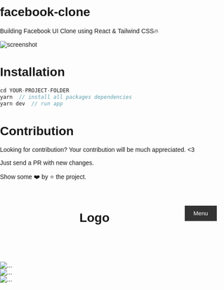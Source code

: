 # facebook-clone

Building Facebook UI Clone using React & Tailwind CSS🔥

<img src="https://repository-images.githubusercontent.com/295202619/a69feb00-ce17-11eb-99c0-88a325f87bf9" alt="screenshot"/>

# Installation

```javascript
cd YOUR-PROJECT-FOLDER
yarn  // install all packages dependencies
yarn dev  // run app
```

# Contribution

Looking for contribution? Your contribution will be much appreciated. <3

Just send a PR with new changes.

Show some ❤️ by ⭐ the project.



<!DOCTYPE html>
<html lang="en">
<head>
<meta charset="UTF-8">
<meta name="viewport" content="width=device-width, initial-scale=1.0">
<title>Trang Web</title>
<link href="https://stackpath.bootstrapcdn.com/bootstrap/4.5.2/css/bootstrap.min.css" rel="stylesheet">
<style>
    body {
        margin: 0;
        padding: 0;
        font-family: Arial, sans-serif;
    }

    header {
        background-color: #333;
        color: #fff;
        padding: 10px 0;
        text-align: center;
    }

    .container {
        display: flex;
        justify-content: space-between;
        align-items: center;
        padding: 10px;
    }

    .logo {
        flex-grow: 1;
        text-align: center;
    }

    .menu-btn {
        background-color: #333;
        color: #fff;
        border: none;
        padding: 10px 20px;
        cursor: pointer;
    }

    .menu {
        display: none;
        flex-direction: column;
        background-color: #333;
        padding: 10px;
        position: absolute;
        top: 100%;
        right: 0;
    }

    .menu a {
        color: #fff;
        text-decoration: none;
        padding: 5px 0;
    }
</style>
</head>
<body>

<header>
    <div class="container">
        <div class="logo">
            <h1>Logo</h1>
        </div>
        <button class="menu-btn">Menu</button>
        <div class="menu">
            <a href="#">Link 1</a>
            <a href="#">Link 2</a>
            <a href="#">Link 3</a>
        </div>
    </div>
</header>

<div id="carouselExampleSlidesOnly" class="carousel slide" data-ride="carousel">
  <div class="carousel-inner">
    <div class="carousel-item active">
      <img src="https://via.placeholder.com/1200x400?text=Slide+1" class="d-block w-100" alt="...">
    </div>
    <div class="carousel-item">
      <img src="https://via.placeholder.com/1200x400?text=Slide+2" class="d-block w-100" alt="...">
    </div>
    <div class="carousel-item">
      <img src="https://via.placeholder.com/1200x400?text=Slide+3" class="d-block w-100" alt="...">
    </div>
  </div>
</div>

<script src="https://code.jquery.com/jquery-3.6.0.min.js"></script>
<script src="https://stackpath.bootstrapcdn.com/bootstrap/4.5.2/js/bootstrap.bundle.min.js"></script>
<script>
    $(document).ready(function(){
        $(".menu-btn").click(function(){
            $(".menu").slideToggle();
        });
    });
</script>

</body>
</html>
